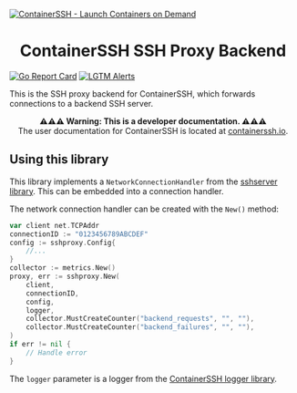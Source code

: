 [![ContainerSSH - Launch Containers on Demand](https://containerssh.github.io/images/logo-for-embedding.svg)](https://containerssh.io/)

<!--suppress HtmlDeprecatedAttribute -->
<h1 align="center">ContainerSSH SSH Proxy Backend</h1>

[![Go Report Card](https://goreportcard.com/badge/github.com/containerssh/sshproxy?style=for-the-badge)](https://goreportcard.com/report/github.com/containerssh/sshproxy)
[![LGTM Alerts](https://img.shields.io/lgtm/alerts/github/ContainerSSH/sshproxy?style=for-the-badge)](https://lgtm.com/projects/g/ContainerSSH/sshproxy/)

This is the SSH proxy backend for ContainerSSH, which forwards connections to a backend SSH server.

<p align="center"><strong>⚠⚠⚠ Warning: This is a developer documentation. ⚠⚠⚠</strong><br />The user documentation for ContainerSSH is located at <a href="https://containerssh.io">containerssh.io</a>.</p>

## Using this library

This library implements a `NetworkConnectionHandler` from the [sshserver library](https://github.com/containerssh/sshserver). This can be embedded into a connection handler.

The network connection handler can be created with the `New()` method:

```go
var client net.TCPAddr
connectionID := "0123456789ABCDEF"
config := sshproxy.Config{
    //...
}
collector := metrics.New()
proxy, err := sshproxy.New(
    client,
    connectionID,
    config,
    logger,
    collector.MustCreateCounter("backend_requests", "", ""),
    collector.MustCreateCounter("backend_failures", "", ""),
)
if err != nil {
    // Handle error
}
```

The `logger` parameter is a logger from the [ContainerSSH logger library](https://github.com/containerssh/libcontainerssh/log).